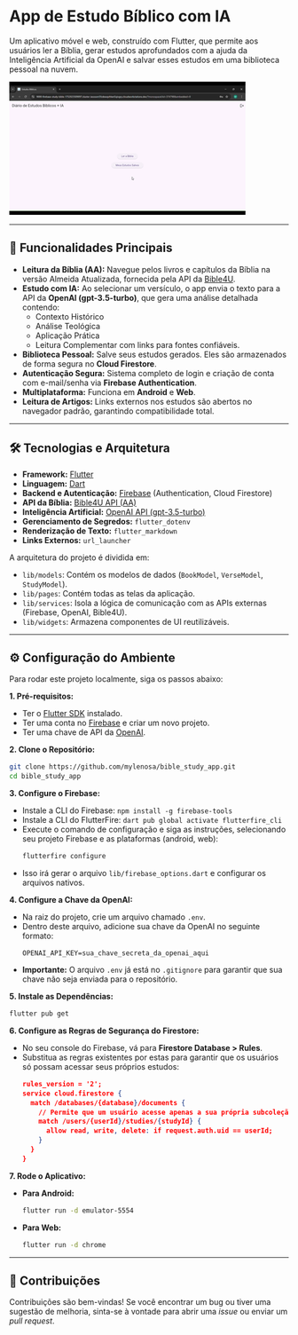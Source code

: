 # App de Estudo Bíblico com IA

Um aplicativo móvel e web, construído com Flutter, que permite aos usuários ler a Bíblia, gerar estudos aprofundados com a ajuda da Inteligência Artificial da OpenAI e salvar esses estudos em uma biblioteca pessoal na nuvem.

![Demonstração do App](assets/web-overview.gif) 
<!-- TODO: Substitua pelo link de um GIF ou screenshot do seu app -->

---

## 🚀 Funcionalidades Principais

*   **Leitura da Bíblia (AA):** Navegue pelos livros e capítulos da Bíblia na versão Almeida Atualizada, fornecida pela API da [Bible4U](https://bible4u.net/).
*   **Estudo com IA:** Ao selecionar um versículo, o app envia o texto para a API da **OpenAI (gpt-3.5-turbo)**, que gera uma análise detalhada contendo:
    *   Contexto Histórico
    *   Análise Teológica
    *   Aplicação Prática
    *   Leitura Complementar com links para fontes confiáveis.
*   **Biblioteca Pessoal:** Salve seus estudos gerados. Eles são armazenados de forma segura no **Cloud Firestore**.
*   **Autenticação Segura:** Sistema completo de login e criação de conta com e-mail/senha via **Firebase Authentication**.
*   **Multiplataforma:** Funciona em **Android** e **Web**.
*   **Leitura de Artigos:** Links externos nos estudos são abertos no navegador padrão, garantindo compatibilidade total.

---

## 🛠️ Tecnologias e Arquitetura

*   **Framework:** [Flutter](https://flutter.dev/)
*   **Linguagem:** [Dart](https://dart.dev/)
*   **Backend e Autenticação:** [Firebase](https://firebase.google.com/) (Authentication, Cloud Firestore)
*   **API da Bíblia:** [Bible4U API (AA)](https://bible4u.net/api/v1/bibles/AA)
*   **Inteligência Artificial:** [OpenAI API (gpt-3.5-turbo)](https://platform.openai.com/)
*   **Gerenciamento de Segredos:** `flutter_dotenv`
*   **Renderização de Texto:** `flutter_markdown`
*   **Links Externos:** `url_launcher`

A arquitetura do projeto é dividida em:
-   `lib/models`: Contém os modelos de dados (`BookModel`, `VerseModel`, `StudyModel`).
-   `lib/pages`: Contém todas as telas da aplicação.
-   `lib/services`: Isola a lógica de comunicação com as APIs externas (Firebase, OpenAI, Bible4U).
-   `lib/widgets`: Armazena componentes de UI reutilizáveis.

---

## ⚙️ Configuração do Ambiente

Para rodar este projeto localmente, siga os passos abaixo:

**1. Pré-requisitos:**
*   Ter o [Flutter SDK](https://flutter.dev/docs/get-started/install) instalado.
*   Ter uma conta no [Firebase](https://firebase.google.com/) e criar um novo projeto.
*   Ter uma chave de API da [OpenAI](https://platform.openai.com/).

**2. Clone o Repositório:**
```bash
git clone https://github.com/mylenosa/bible_study_app.git
cd bible_study_app
```

**3. Configure o Firebase:**
*   Instale a CLI do Firebase: `npm install -g firebase-tools`
*   Instale a CLI do FlutterFire: `dart pub global activate flutterfire_cli`
*   Execute o comando de configuração e siga as instruções, selecionando seu projeto Firebase e as plataformas (android, web):
    ```bash
    flutterfire configure
    ```
*   Isso irá gerar o arquivo `lib/firebase_options.dart` e configurar os arquivos nativos.

**4. Configure a Chave da OpenAI:**
*   Na raiz do projeto, crie um arquivo chamado `.env`.
*   Dentro deste arquivo, adicione sua chave da OpenAI no seguinte formato:
    ```
    OPENAI_API_KEY=sua_chave_secreta_da_openai_aqui
    ```
*   **Importante:** O arquivo `.env` já está no `.gitignore` para garantir que sua chave não seja enviada para o repositório.

**5. Instale as Dependências:**
```bash
flutter pub get
```

**6. Configure as Regras de Segurança do Firestore:**
*   No seu console do Firebase, vá para **Firestore Database > Rules**.
*   Substitua as regras existentes por estas para garantir que os usuários só possam acessar seus próprios estudos:
    ```json
    rules_version = '2';
    service cloud.firestore {
      match /databases/{database}/documents {
        // Permite que um usuário acesse apenas a sua própria subcoleção de estudos
        match /users/{userId}/studies/{studyId} {
          allow read, write, delete: if request.auth.uid == userId;
        }
      }
    }
    ```

**7. Rode o Aplicativo:**
*   **Para Android:**
    ```bash
    flutter run -d emulator-5554
    ```
*   **Para Web:**
    ```bash
    flutter run -d chrome
    ```

---

## 🤝 Contribuições

Contribuições são bem-vindas! Se você encontrar um bug ou tiver uma sugestão de melhoria, sinta-se à vontade para abrir uma *issue* ou enviar um *pull request*.
